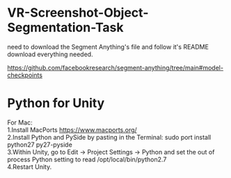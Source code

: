 # VR-Screenshot-Object-Segmentation-Task
need to download the Segment Anything's file and follow it's README download everything needed.

https://github.com/facebookresearch/segment-anything/tree/main#model-checkpoints

# Python for Unity
For Mac:  
1.Install MacPorts
https://www.macports.org/  
2.Install Python and PySide by pasting in the Terminal: sudo port install python27 py27-pyside  
3.Within Unity, go to Edit -> Project Settings -> Python and set the out of process Python setting to read /opt/local/bin/python2.7  
4.Restart Unity.  

